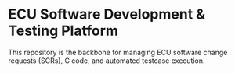 # ECU Software Development & Testing Platform

This repository is the backbone for managing ECU software change requests (SCRs), C code, and automated testcase execution.
